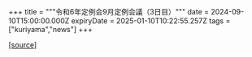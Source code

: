 +++
title = """令和6年定例会9月定例会議（3日目）"""
date = 2024-09-10T15:00:00.000Z
expiryDate = 2025-01-10T10:22:55.257Z
tags = ["kuriyama","news"]
+++


[[source]](https://www.town.kuriyama.hokkaido.jp/site/gikai/28820.html)
